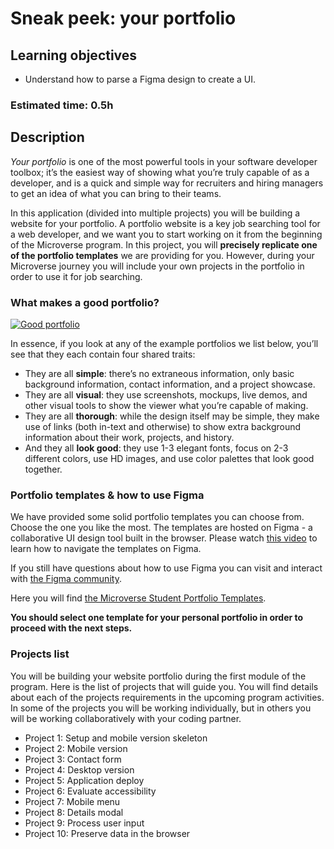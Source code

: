 # Sneak peek: your portfolio

## Learning objectives
- Understand how to parse a Figma design to create a UI.

### Estimated time: 0.5h

## Description

*Your portfolio* is one of the most powerful tools in your software developer toolbox; it’s the easiest way of showing what you’re truly capable of as a developer, and is a quick and simple way for recruiters and hiring managers to get an idea of what you can bring to their teams.

In this application (divided into multiple projects) you will be building a website for your portfolio. A portfolio website is a key job searching tool for a web developer, and we want you to start working on it from the beginning of the Microverse program. In this project, you will **precisely replicate one of the portfolio templates** we are providing for you. However, during your Microverse journey you will include your own projects in the portfolio in order to use it for job searching.


### What makes a good portfolio?

[![Good portfolio](https://img.youtube.com/vi/3-N6O7DVrbc/0.jpg)](https://www.youtube.com/watch?v=3-N6O7DVrbc)

In essence, if you look at any of the example portfolios we list below, you’ll see that they each contain four shared traits:
- They are all **simple**: there’s no extraneous information, only basic background information, contact information, and a project showcase. 
- They are all **visual**: they use screenshots, mockups, live demos, and other visual tools to show the viewer what you’re capable of making. 
- They are all **thorough**: while the design itself may be simple, they make use of links (both in-text and otherwise) to show extra background information about their work, projects, and history. 
- And they all **look good**: they use 1-3 elegant fonts, focus on 2-3 different colors, use HD images, and use color palettes that look good together.

### Portfolio templates & how to use Figma

We have provided some solid portfolio templates you can choose from. Choose the one you like the most. The templates are hosted on Figma - a collaborative UI design tool built in the browser. Please watch [this video](https://www.loom.com/embed/167236d17f104fc18298c5c9888354c9) to learn how to navigate the templates on Figma.


If you still have questions about how to use Figma you can visit and interact with [the Figma community](https://forum.figma.com/).

Here you will find [the Microverse Student Portfolio Templates](https://www.figma.com/file/l7SqJ3ZfkAKih9sFxvWSR4/Microverse-Student-Project-1?node-id=0%3A1).

**You should select one template for your personal portfolio in order to proceed with the next steps.**

### Projects list

You will be building your website portfolio during the first module of the program. Here is the list of projects that will guide you. You will find details about each of the projects requirements in the upcoming program activities. In some of the projects you will be working individually, but in others you will be working collaboratively with your coding partner.
- Project 1: Setup and mobile version skeleton
- Project 2: Mobile version
- Project 3: Contact form
- Project 4: Desktop version
- Project 5: Application deploy
- Project 6: Evaluate accessibility
- Project 7: Mobile menu
- Project 8: Details modal
- Project 9: Process user input
- Project 10: Preserve data in the browser
